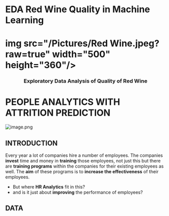 # EDA Red Wine Quality in Machine Learning

# img src="/Pictures/Red Wine.jpeg?raw=true" width="500" height="360"/>
<h3 align="center"><font-size="20">Exploratory Data Analysis of Quality of Red Wine</h3></font>

# PEOPLE ANALYTICS WITH ATTRITION PREDICTION
![image.png](images/HRTalent.png)

## INTRODUCTION
Every year a lot of companies hire a number of employees. The companies __invest__ time and money in __training__ those employees, not just this but there are __training programs__ within the companies for their existing employees as well. The __aim__ of these programs is to __increase the effectiveness__ of their employees. 
- But where __HR Analytics__ fit in this? 
- and is it just about __improving__ the performance of employees?

## DATA
